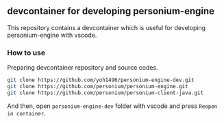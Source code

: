 ## devcontainer for developing personium-engine

This repository contains a devcontainer which is useful for developing personium-engine with vscode.

### How to use

Preparing devcontainer repository and source codes.

```bash
git clone https://github.com/yoh1496/personium-engine-dev.git
git clone https://github.com/personium/personium-engine.git
git clone https://github.com/personium/personium-client-java.git
```

And then, open `personium-engine-dev` folder with vscode and press `Reopen in container`.